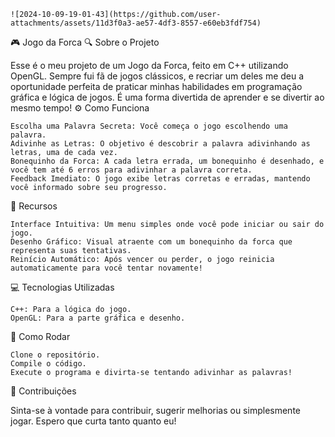 

    ![2024-10-09-19-01-43](https://github.com/user-attachments/assets/11d3f0a3-ae57-4df3-8557-e60eb3fdf754)



🎮 Jogo da Forca
🔍 Sobre o Projeto

Esse é o meu projeto de um Jogo da Forca, feito em C++ utilizando OpenGL. Sempre fui fã de jogos clássicos, e recriar um deles me deu a oportunidade perfeita de praticar minhas habilidades em programação gráfica e lógica de jogos. É uma forma divertida de aprender e se divertir ao mesmo tempo!
⚙️ Como Funciona

    Escolha uma Palavra Secreta: Você começa o jogo escolhendo uma palavra.
    Adivinhe as Letras: O objetivo é descobrir a palavra adivinhando as letras, uma de cada vez.
    Bonequinho da Forca: A cada letra errada, um bonequinho é desenhado, e você tem até 6 erros para adivinhar a palavra correta.
    Feedback Imediato: O jogo exibe letras corretas e erradas, mantendo você informado sobre seu progresso.

🎨 Recursos

    Interface Intuitiva: Um menu simples onde você pode iniciar ou sair do jogo.
    Desenho Gráfico: Visual atraente com um bonequinho da forca que representa suas tentativas.
    Reinício Automático: Após vencer ou perder, o jogo reinicia automaticamente para você tentar novamente!

💻 Tecnologias Utilizadas

    C++: Para a lógica do jogo.
    OpenGL: Para a parte gráfica e desenho.

🚀 Como Rodar

    Clone o repositório.
    Compile o código.
    Execute o programa e divirta-se tentando adivinhar as palavras!

🤝 Contribuições

Sinta-se à vontade para contribuir, sugerir melhorias ou simplesmente jogar. Espero que curta tanto quanto eu!
